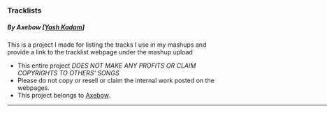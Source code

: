 ### Tracklists
##### By Axebow [<a href="yash-kadam-portfolio.vercel.app" target="_blank">Yash Kadam</a>]

This is a project I made for listing the tracks I use in my mashups and provide a link to the tracklist webpage under the mashup upload

- This entire project *DOES NOT MAKE ANY PROFITS OR CLAIM COPYRIGHTS TO OTHERS' SONGS*
- Please do not copy or resell or claim the internal work posted on the webpages.
- This project belongs to <a href="https://linktr.ee/axebow" target="_blank">Axebow</a>.


<hr style="width:100vw"></hr>